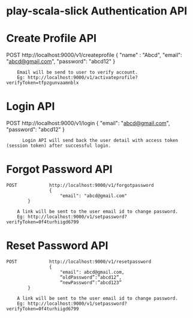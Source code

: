 
# play-scala-slick Authentication API #


# Create Profile API
  POST			http://localhost:9000/v1/createprofile
				    {
					    "name" : "Abcd",
					    "email": "abcd@gmail.com",
					    "password": "abcd12"
            }
            
        Email will be send to user to verify account. 
        Eg: http://localhost:9000/v1/activateprofile?verifyToken=tfpzgunvaamnblx


# Login API
  POST			http://localhost:9000/v1/login
				    {
					    "email": "abcd@gmail.com",
					    "password": "abcd12"
            }
            
	      Login API will send back the user detail with access token (session token) after successful login.


# Forgot Password API
	POST			http://localhost:9000/v1/forgotpassword
				    {
					    "email": "abcd@gmail.com"
            }
            
	    A link will be sent to the user email id to change password.
	    Eg: http://localhost:9000/v1/setpassword?verifyToken=0f4turhiigd6799


# Reset Password API
	POST			http://localhost:9000/v1/resetpassword
				    {
					    "email": abcd@gmail.com,
					    “oldPassword”:”abcd12”,
					    “newPassword”:”abcd123”
            }
            
	    A link will be sent to the user email id to change password.
	    Eg: http://localhost:9000/v1/setpassword?verifyToken=0f4turhiigd6799
      
      
      

